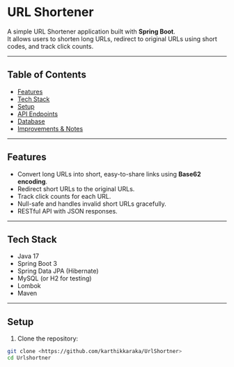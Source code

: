 # URL Shortener

A simple URL Shortener application built with **Spring Boot**.  
It allows users to shorten long URLs, redirect to original URLs using short codes, and track click counts.

---

## Table of Contents

- [Features](#features)
- [Tech Stack](#tech-stack)
- [Setup](#setup)
- [API Endpoints](#api-endpoints)
- [Database](#database)
- [Improvements & Notes](#improvements--notes)

---

## Features

- Convert long URLs into short, easy-to-share links using **Base62 encoding**.
- Redirect short URLs to the original URLs.
- Track click counts for each URL.
- Null-safe and handles invalid short URLs gracefully.
- RESTful API with JSON responses.

---

## Tech Stack

- Java 17
- Spring Boot 3
- Spring Data JPA (Hibernate)
- MySQL (or H2 for testing)
- Lombok
- Maven

---

## Setup

1. Clone the repository:
```bash
git clone <https://github.com/karthikkaraka/UrlShortner>
cd Urlshortner
